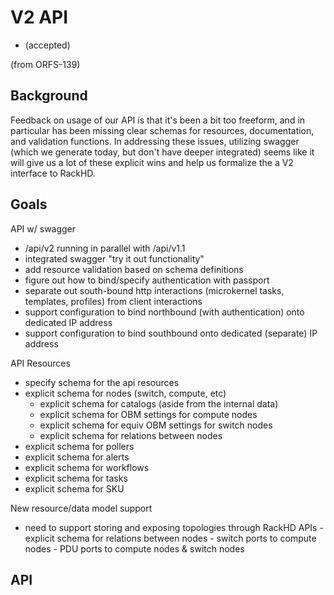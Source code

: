 # V2 API

- (accepted)

(from ORFS-139)

## Background

Feedback on usage of our API is that it's been a bit too freeform, and in particular has been missing clear schemas for resources, documentation, and validation functions. In addressing these issues, utilizing swagger (which we generate today, but don't have deeper integrated) seems like it will give us a lot of these explicit wins and help us formalize the a V2 interface to RackHD.

## Goals

API w/ swagger
 - /api/v2 running in parallel with /api/v1.1
 - integrated swagger "try it out functionality"
 - add resource validation based on schema definitions
 - figure out how to bind/specify authentication with passport
 - separate out south-bound http interactions (microkernel tasks, templates,
     profiles) from client interactions
 - support configuration to bind northbound (with authentication) onto dedicated IP address
 - support configuration to bind southbound onto dedicated (separate) IP address

API Resources
 - specify schema for the api resources
 - explicit schema for nodes (switch, compute, etc)
   - explicit schema for catalogs (aside from the internal data)
   - explicit schema for OBM settings for compute nodes
   - explicit schema for equiv OBM settings for switch nodes
   - explicit schema for relations between nodes
 - explicit schema for pollers
 - explicit schema for alerts
 - explicit schema for workflows
  - explicit schema for tasks
  - explicit schema for SKU

New resource/data model support
   - need to support storing and exposing topologies through RackHD APIs
    - explicit schema for relations between nodes
    - switch ports to compute nodes
    - PDU ports to compute nodes & switch nodes

## API
